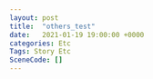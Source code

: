 ```yaml
---
layout: post
title:  "others_test"
date:   2021-01-19 19:00:00 +0000
categories: Etc
Tags: Story Etc
SceneCode: []
---
```

